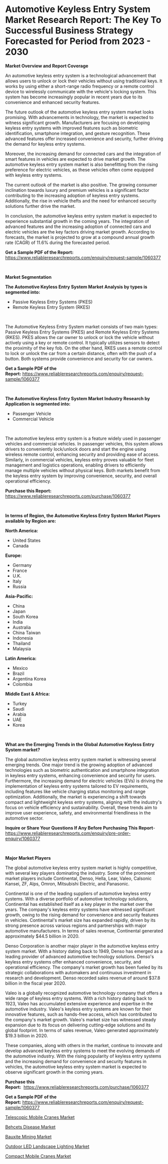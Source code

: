 <p><h1>Automotive Keyless Entry System Market Research Report: The Key To Successful Business Strategy Forecasted for Period from 2023 - 2030</h1></p><p><strong>Market Overview and Report Coverage</strong></p>
<p><p>An automotive keyless entry system is a technological advancement that allows users to unlock or lock their vehicles without using traditional keys. It works by using either a short-range radio frequency or a remote control device to wirelessly communicate with the vehicle's locking system. This system has become increasingly popular in recent years due to its convenience and enhanced security features.</p><p>The future outlook of the automotive keyless entry system market looks promising. With advancements in technology, the market is expected to witness significant growth. Manufacturers are focusing on developing keyless entry systems with improved features such as biometric identification, smartphone integration, and gesture recognition. These advanced features offer increased convenience and security, further driving the demand for keyless entry systems.</p><p>Moreover, the increasing demand for connected cars and the integration of smart features in vehicles are expected to drive market growth. The automotive keyless entry system market is also benefitting from the rising preference for electric vehicles, as these vehicles often come equipped with keyless entry systems.</p><p>The current outlook of the market is also positive. The growing consumer inclination towards luxury and premium vehicles is a significant factor contributing to the increasing adoption of keyless entry systems. Additionally, the rise in vehicle thefts and the need for enhanced security solutions further drive the market.</p><p>In conclusion, the automotive keyless entry system market is expected to experience substantial growth in the coming years. The integration of advanced features and the increasing adoption of connected cars and electric vehicles are the key factors driving market growth. According to forecasts, the market is projected to grow at a compound annual growth rate (CAGR) of 11.6% during the forecasted period.</p></p>
<p><strong>Get a Sample PDF of the Report:</strong> <a href="https://www.reliableresearchreports.com/enquiry/request-sample/1060377">https://www.reliableresearchreports.com/enquiry/request-sample/1060377</a></p>
<p>&nbsp;</p>
<p><strong>Market Segmentation</strong></p>
<p><strong>The Automotive Keyless Entry System Market Analysis by types is segmented into:</strong></p>
<p><ul><li>Passive Keyless Entry Systems (PKES)</li><li>Remote Keyless Entry System (RKES)</li></ul></p>
<p>&nbsp;</p>
<p><p>The Automotive Keyless Entry System market consists of two main types: Passive Keyless Entry Systems (PKES) and Remote Keyless Entry Systems (RKES). PKES allows the car owner to unlock or lock the vehicle without actively using a key or remote control. It typically utilizes sensors to detect the proximity of the key fob. On the other hand, RKES uses a remote control to lock or unlock the car from a certain distance, often with the push of a button. Both systems provide convenience and security for car owners.</p></p>
<p><strong>Get a Sample PDF of the Report:</strong>&nbsp;<a href="https://www.reliableresearchreports.com/enquiry/request-sample/1060377">https://www.reliableresearchreports.com/enquiry/request-sample/1060377</a></p>
<p>&nbsp;</p>
<p><strong>The Automotive Keyless Entry System Market Industry Research by Application is segmented into:</strong></p>
<p><ul><li>Passenger Vehicle</li><li>Commercial Vehicle</li></ul></p>
<p>&nbsp;</p>
<p><p>The automotive keyless entry system is a feature widely used in passenger vehicles and commercial vehicles. In passenger vehicles, this system allows drivers to conveniently lock/unlock doors and start the engine using wireless remote control, enhancing security and providing ease of access. Similarly, in commercial vehicles, keyless entry proves valuable for fleet management and logistics operations, enabling drivers to efficiently manage multiple vehicles without physical keys. Both markets benefit from the keyless entry system by improving convenience, security, and overall operational efficiency.</p></p>
<p><strong>Purchase this Report:</strong>&nbsp; <a href="https://www.reliableresearchreports.com/purchase/1060377">https://www.reliableresearchreports.com/purchase/1060377</a></p>
<p>&nbsp;</p>
<p><strong>In terms of Region, the Automotive Keyless Entry System Market Players available by Region are:</strong></p>
<p>
    <p> <strong> North America: </strong>
        <ul>
            <li>United States</li>
            <li>Canada</li>
        </ul>
        </p> 
    <p> <strong> Europe: </strong>
        <ul>
            <li>Germany</li>
            <li>France</li>
            <li>U.K.</li>
            <li>Italy</li>
            <li>Russia</li>
        </ul>
        </p> 
    <p> <strong> Asia-Pacific: </strong>
        <ul>
            <li>China</li>
            <li>Japan</li>
            <li>South Korea</li>
            <li>India</li>
            <li>Australia</li>
            <li>China Taiwan</li>
            <li>Indonesia</li>
            <li>Thailand</li>
            <li>Malaysia</li>
        </ul>
        </p> 
    <p> <strong> Latin America: </strong>
        <ul>
            <li>Mexico</li>
            <li>Brazil</li>
            <li>Argentina Korea</li>
            <li>Colombia</li>
        </ul>
        </p> 
    <p> <strong> Middle East & Africa: </strong>
        <ul>
            <li>Turkey</li>
            <li>Saudi</li>
            <li>Arabia</li>
            <li>UAE</li>
            <li>Korea</li>
        </ul>
    </p>
    </p>
<p>&nbsp;</p>
<p><strong>What are the Emerging Trends in the Global Automotive Keyless Entry System market?</strong></p>
<p><p>The global automotive keyless entry system market is witnessing several emerging trends. One major trend is the growing adoption of advanced technologies such as biometric authentication and smartphone integration in keyless entry systems, enhancing convenience and security for users. Furthermore, the increasing demand for electric vehicles (EVs) is driving the implementation of keyless entry systems tailored to EV requirements, including features like vehicle charging status monitoring and range optimization. Additionally, the market is experiencing a shift towards compact and lightweight keyless entry systems, aligning with the industry's focus on vehicle efficiency and sustainability. Overall, these trends aim to improve user experience, safety, and environmental friendliness in the automotive sector.</p></p>
<p><strong>Inquire or Share Your Questions If Any Before Purchasing This Report</strong>- <a href="https://www.reliableresearchreports.com/enquiry/pre-order-enquiry/1060377">https://www.reliableresearchreports.com/enquiry/pre-order-enquiry/1060377</a></p>
<p>&nbsp;</p>
<p><strong>Major Market Players</strong></p>
<p><p>The global automotive keyless entry system market is highly competitive, with several key players dominating the industry. Some of the prominent market players include Continental, Denso, Hella, Lear, Valeo, Calsonic Kansei, ZF, Alps, Omron, Mitsubishi Electric, and Panasonic. </p><p>Continental is one of the leading suppliers of automotive keyless entry systems. With a diverse portfolio of automotive technology solutions, Continental has established itself as a key player in the market over the years. The company's keyless entry systems have witnessed significant growth, owing to the rising demand for convenience and security features in vehicles. Continental's market size has expanded rapidly, driven by its strong presence across various regions and partnerships with major automotive manufacturers. In terms of sales revenue, Continental generated approximately $44.5 billion in 2020.</p><p>Denso Corporation is another major player in the automotive keyless entry system market. With a history dating back to 1949, Denso has emerged as a leading provider of advanced automotive technology solutions. Denso's keyless entry systems offer enhanced convenience, security, and operational efficiency. The company's market growth has been fueled by its strategic collaborations with automakers and continuous investment in research and development. Denso recorded sales revenue of around $37.8 billion in the fiscal year 2020.</p><p>Valeo is a globally recognized automotive technology company that offers a wide range of keyless entry systems. With a rich history dating back to 1923, Valeo has accumulated extensive experience and expertise in the automotive industry. Valeo's keyless entry systems are known for their innovative features, such as hands-free access, which has contributed to the company's market growth. Valeo's market size has witnessed steady expansion due to its focus on delivering cutting-edge solutions and its global footprint. In terms of sales revenue, Valeo generated approximately $19.3 billion in 2020.</p><p>These companies, along with others in the market, continue to innovate and develop advanced keyless entry systems to meet the evolving demands of the automotive industry. With the rising popularity of keyless entry systems and the increasing demand for convenience and security features in vehicles, the automotive keyless entry system market is expected to observe significant growth in the coming years.</p></p>
<p><strong>Purchase this Report:</strong>&nbsp;&nbsp;<a href="https://www.reliableresearchreports.com/purchase/1060377">https://www.reliableresearchreports.com/purchase/1060377</a></p>
<p></p>
<p><strong>Get a Sample PDF of the Report:</strong>&nbsp;<a href="https://www.reliableresearchreports.com/enquiry/request-sample/1060377">https://www.reliableresearchreports.com/enquiry/request-sample/1060377</a></p>
<p><p><a href="https://www.linkedin.com/pulse/telescopic-mobile-cranes-market-size-growth-forecast-from-zk9ac/">Telescopic Mobile Cranes Market</a></p><p><a href="https://medium.com/@pinkierau1998/behcets-disease-market-size-cagr-trends-2024-2030-7a182b619aa1">Behcets Disease Market</a></p><p><a href="https://medium.com/@guyskiles1918/bauxite-mining-market-size-cagr-trends-2024-2030-b8713795c6fc">Bauxite Mining Market</a></p><p><a href="https://www.linkedin.com/pulse/outdoor-led-landscape-lighting-market-size-share-amp-trends-jyucc/">Outdoor LED Landscape Lighting Market</a></p><p><a href="https://www.linkedin.com/pulse/compact-mobile-cranes-market-size-share-amp-trends-analysis-ibcmc/">Compact Mobile Cranes Market</a></p></p>